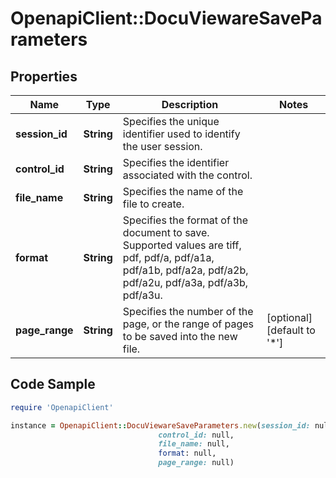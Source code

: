 # OpenapiClient::DocuViewareSaveParameters

## Properties

Name | Type | Description | Notes
------------ | ------------- | ------------- | -------------
**session_id** | **String** | Specifies the unique identifier used to identify the user session. | 
**control_id** | **String** | Specifies the identifier associated with the control. | 
**file_name** | **String** | Specifies the name of the file to create. | 
**format** | **String** | Specifies the format of the document to save.  Supported values are tiff, pdf, pdf/a, pdf/a1a, pdf/a1b, pdf/a2a, pdf/a2b, pdf/a2u, pdf/a3a, pdf/a3b, pdf/a3u. | 
**page_range** | **String** | Specifies the number of the page, or the range of pages to be saved into the new file. | [optional] [default to &#39;*&#39;]

## Code Sample

```ruby
require 'OpenapiClient'

instance = OpenapiClient::DocuViewareSaveParameters.new(session_id: null,
                                 control_id: null,
                                 file_name: null,
                                 format: null,
                                 page_range: null)
```


